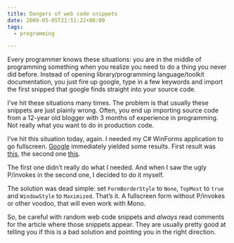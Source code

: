 ```yaml
---
title: Dangers of web code snippets
date: 2009-05-05T21:51:22+00:00
tags:
  - programming

---
```

Every programmer knows these situations: you are in the middle of programming something when you realize you need to do a thing you never did before. Instead of opening library/programming language/toolkit documentation, you just fire up google, type in a few keywords and import the first snipped that google finds straight into your source code.

I&#8217;ve hit these situations many times. The problem is that usually these snippets are just plainly wrong. Often, you end up importing source code from a 12-year old blogger with 3 months of experience in programming. Not really what you want to do in production code.

I&#8217;ve hit this situation today, again. I needed my C# WinForms application to go fullscreen. [Google][1] immediately yielded some results. First result was [this][2], the second one [this][3].

The first one didn&#8217;t really do what I needed. And when I saw the ugly P/invokes in the second one, I decided to do it myself.

The solution was dead simple: set `FormBorderStyle` to `None`, `TopMost` to `true` and `WindowStyle` to `Maximized`. That&#8217;s it. A fullscreen form without P/invokes or other voodoo, that will even work with Mono.

So, be careful with random web code snippets and _always_ read comments for the article where those snippets appear. They are usually pretty good at telling you if this is a bad solution and pointing you in the right direction.

 [1]: http://www.google.com/search?q=c%23+fullscreen
 [2]: http://www.codeproject.com/KB/cs/fullscreenmode.aspx
 [3]: http://social.msdn.microsoft.com/Forums/en-US/winforms/thread/c19872ab-8f3f-435f-a201-a36dea62ba98